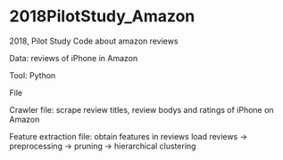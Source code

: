 # 2018PilotStudy_Amazon
2018, Pilot Study Code about amazon reviews

Data: reviews of iPhone in Amazon

Tool: Python

File

Crawler file: scrape review titles, review bodys and ratings of iPhone on Amazon

Feature extraction file: obtain features in reviews
load reviews -> preprocessing -> pruning -> hierarchical clustering
